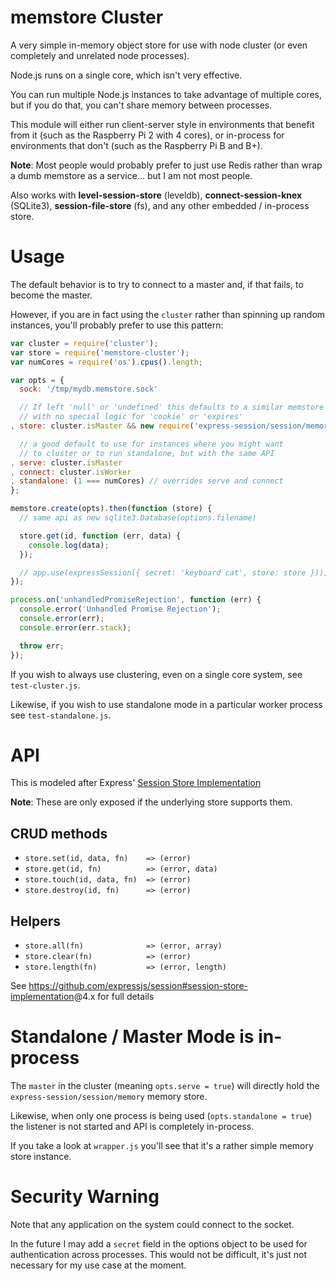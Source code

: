 memstore Cluster
================

A very simple in-memory object store for use with node cluster
(or even completely and unrelated node processes).

Node.js runs on a single core, which isn't very effective.

You can run multiple Node.js instances to take advantage of multiple cores,
but if you do that, you can't share memory between processes.

This module will either run client-server style in environments that benefit from it
(such as the Raspberry Pi 2 with 4 cores), or in-process for environments that don't
(such as the Raspberry Pi B and B+).

**Note**: Most people would probably prefer to just use Redis rather than
wrap a dumb memstore as a service... but I am not most people.

Also works with **level-session-store** (leveldb), **connect-session-knex** (SQLite3),
**session-file-store** (fs), and any other embedded / in-process store.

Usage
=====

The default behavior is to try to connect to a master and, if that fails, to become the master.

However, if you are in fact using the `cluster` rather than spinning up random instances,
you'll probably prefer to use this pattern:

```js
var cluster = require('cluster');
var store = require('memstore-cluster');
var numCores = require('os').cpus().length;

var opts = {
  sock: '/tmp/mydb.memstore.sock'

  // If left 'null' or 'undefined' this defaults to a similar memstore
  // with no special logic for 'cookie' or 'expires'
, store: cluster.isMaster && new require('express-session/session/memory')()

  // a good default to use for instances where you might want
  // to cluster or to run standalone, but with the same API
, serve: cluster.isMaster
, connect: cluster.isWorker
, standalone: (1 === numCores) // overrides serve and connect
};

memstore.create(opts).then(function (store) {
  // same api as new sqlite3.Database(options.filename)

  store.get(id, function (err, data) {
    console.log(data);
  });

  // app.use(expressSession({ secret: 'keyboard cat', store: store }));
});

process.on('unhandledPromiseRejection', function (err) {
  console.error('Unhandled Promise Rejection');
  console.error(err);
  console.error(err.stack);

  throw err;
});
```

If you wish to always use clustering, even on a single core system, see `test-cluster.js`.

Likewise, if you wish to use standalone mode in a particular worker process see `test-standalone.js`.

API
===

This is modeled after Express'
[Session Store Implementation](https://github.com/expressjs/session#session-store-implementation)

**Note**: These are only exposed if the underlying store supports them.

CRUD methods
------------

* `store.set(id, data, fn)    => (error)`
* `store.get(id, fn)          => (error, data)`
* `store.touch(id, data, fn)  => (error)`
* `store.destroy(id, fn)      => (error)`

Helpers
-------

* `store.all(fn)              => (error, array)`
* `store.clear(fn)            => (error)`
* `store.length(fn)           => (error, length)`

See <https://github.com/expressjs/session#session-store-implementation>@4.x for full details

Standalone / Master Mode is in-process
========================

The `master` in the cluster (meaning `opts.serve = true`) will directly hold the `express-session/session/memory`
memory store.

Likewise, when only one process is being used (`opts.standalone = true`) the listener is
not started and API is completely in-process.

If you take a look at `wrapper.js` you'll see that it's a rather simple memory store instance.

Security Warning
================

Note that any application on the system could connect to the socket.

In the future I may add a `secret` field in the options object to be
used for authentication across processes. This would not be difficult,
it's just not necessary for my use case at the moment.
